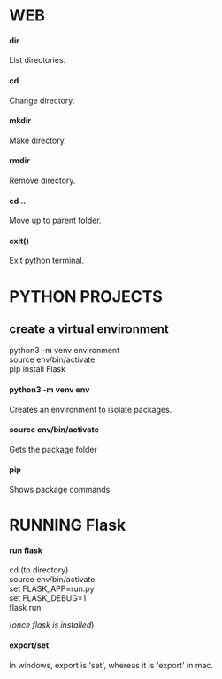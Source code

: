 # WEB

#### dir
List directories.

#### cd
Change directory.

#### mkdir
Make directory.

#### rmdir
Remove directory.

#### cd ..
Move up to parent folder.

#### exit()
Exit python terminal.

# PYTHON PROJECTS

## create a virtual environment
python3 -m venv environment  
source env/bin/activate  
pip install Flask  

#### python3 -m venv env
Creates an environment to isolate packages.

#### source env/bin/activate
Gets the package folder

#### pip
Shows package commands

# RUNNING Flask

#### run flask

cd (to directory)  
source env/bin/activate    
set FLASK_APP=run.py  
set FLASK_DEBUG=1  
flask run

(*once flask is installed*)


#### export/set
In windows, export is 'set', whereas it is 'export' in mac.

